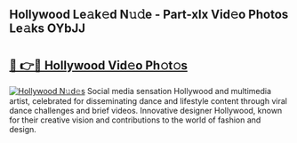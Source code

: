 ## Hollywood Le𝚊k𝚎d N𝚞𝚍e - Part-xlx Vid𝚎o Photos Le𝚊ks OYbJJ

# <h2><a href="http://fbduur7.evod.top/?m=Hollywood">🔗 👉🔴 Hollywood Vid𝚎o Ph𝚘t𝚘s</a></h2>

[![Hollywood N𝚞d𝚎s](https://i.imgur.com/8V9OHl7.gif)](http://fbduur7.evod.top/?m=Hollywood)
Social media sensation Hollywood and multimedia artist, celebrated for disseminating dance and lifestyle content through viral dance challenges and brief videos. Innovative designer Hollywood, known for their creative vision and contributions to the world of fashion and design. 
